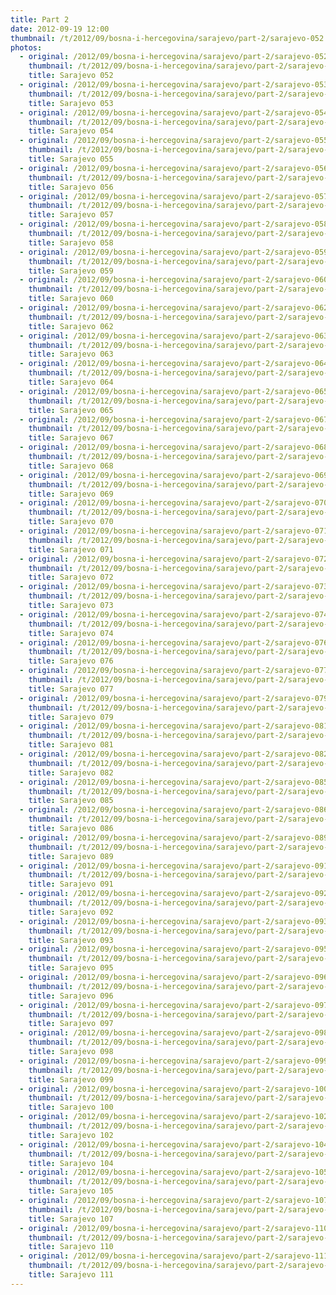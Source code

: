 ```yaml
---
title: Part 2
date: 2012-09-19 12:00
thumbnail: /t/2012/09/bosna-i-hercegovina/sarajevo/part-2/sarajevo-052.jpg
photos:
  - original: /2012/09/bosna-i-hercegovina/sarajevo/part-2/sarajevo-052.jpg
    thumbnail: /t/2012/09/bosna-i-hercegovina/sarajevo/part-2/sarajevo-052.jpg
    title: Sarajevo 052
  - original: /2012/09/bosna-i-hercegovina/sarajevo/part-2/sarajevo-053.jpg
    thumbnail: /t/2012/09/bosna-i-hercegovina/sarajevo/part-2/sarajevo-053.jpg
    title: Sarajevo 053
  - original: /2012/09/bosna-i-hercegovina/sarajevo/part-2/sarajevo-054.jpg
    thumbnail: /t/2012/09/bosna-i-hercegovina/sarajevo/part-2/sarajevo-054.jpg
    title: Sarajevo 054
  - original: /2012/09/bosna-i-hercegovina/sarajevo/part-2/sarajevo-055.jpg
    thumbnail: /t/2012/09/bosna-i-hercegovina/sarajevo/part-2/sarajevo-055.jpg
    title: Sarajevo 055
  - original: /2012/09/bosna-i-hercegovina/sarajevo/part-2/sarajevo-056.jpg
    thumbnail: /t/2012/09/bosna-i-hercegovina/sarajevo/part-2/sarajevo-056.jpg
    title: Sarajevo 056
  - original: /2012/09/bosna-i-hercegovina/sarajevo/part-2/sarajevo-057.jpg
    thumbnail: /t/2012/09/bosna-i-hercegovina/sarajevo/part-2/sarajevo-057.jpg
    title: Sarajevo 057
  - original: /2012/09/bosna-i-hercegovina/sarajevo/part-2/sarajevo-058.jpg
    thumbnail: /t/2012/09/bosna-i-hercegovina/sarajevo/part-2/sarajevo-058.jpg
    title: Sarajevo 058
  - original: /2012/09/bosna-i-hercegovina/sarajevo/part-2/sarajevo-059.jpg
    thumbnail: /t/2012/09/bosna-i-hercegovina/sarajevo/part-2/sarajevo-059.jpg
    title: Sarajevo 059
  - original: /2012/09/bosna-i-hercegovina/sarajevo/part-2/sarajevo-060.jpg
    thumbnail: /t/2012/09/bosna-i-hercegovina/sarajevo/part-2/sarajevo-060.jpg
    title: Sarajevo 060
  - original: /2012/09/bosna-i-hercegovina/sarajevo/part-2/sarajevo-062.jpg
    thumbnail: /t/2012/09/bosna-i-hercegovina/sarajevo/part-2/sarajevo-062.jpg
    title: Sarajevo 062
  - original: /2012/09/bosna-i-hercegovina/sarajevo/part-2/sarajevo-063.jpg
    thumbnail: /t/2012/09/bosna-i-hercegovina/sarajevo/part-2/sarajevo-063.jpg
    title: Sarajevo 063
  - original: /2012/09/bosna-i-hercegovina/sarajevo/part-2/sarajevo-064.jpg
    thumbnail: /t/2012/09/bosna-i-hercegovina/sarajevo/part-2/sarajevo-064.jpg
    title: Sarajevo 064
  - original: /2012/09/bosna-i-hercegovina/sarajevo/part-2/sarajevo-065.jpg
    thumbnail: /t/2012/09/bosna-i-hercegovina/sarajevo/part-2/sarajevo-065.jpg
    title: Sarajevo 065
  - original: /2012/09/bosna-i-hercegovina/sarajevo/part-2/sarajevo-067.jpg
    thumbnail: /t/2012/09/bosna-i-hercegovina/sarajevo/part-2/sarajevo-067.jpg
    title: Sarajevo 067
  - original: /2012/09/bosna-i-hercegovina/sarajevo/part-2/sarajevo-068.jpg
    thumbnail: /t/2012/09/bosna-i-hercegovina/sarajevo/part-2/sarajevo-068.jpg
    title: Sarajevo 068
  - original: /2012/09/bosna-i-hercegovina/sarajevo/part-2/sarajevo-069.jpg
    thumbnail: /t/2012/09/bosna-i-hercegovina/sarajevo/part-2/sarajevo-069.jpg
    title: Sarajevo 069
  - original: /2012/09/bosna-i-hercegovina/sarajevo/part-2/sarajevo-070.jpg
    thumbnail: /t/2012/09/bosna-i-hercegovina/sarajevo/part-2/sarajevo-070.jpg
    title: Sarajevo 070
  - original: /2012/09/bosna-i-hercegovina/sarajevo/part-2/sarajevo-071.jpg
    thumbnail: /t/2012/09/bosna-i-hercegovina/sarajevo/part-2/sarajevo-071.jpg
    title: Sarajevo 071
  - original: /2012/09/bosna-i-hercegovina/sarajevo/part-2/sarajevo-072.jpg
    thumbnail: /t/2012/09/bosna-i-hercegovina/sarajevo/part-2/sarajevo-072.jpg
    title: Sarajevo 072
  - original: /2012/09/bosna-i-hercegovina/sarajevo/part-2/sarajevo-073.jpg
    thumbnail: /t/2012/09/bosna-i-hercegovina/sarajevo/part-2/sarajevo-073.jpg
    title: Sarajevo 073
  - original: /2012/09/bosna-i-hercegovina/sarajevo/part-2/sarajevo-074.jpg
    thumbnail: /t/2012/09/bosna-i-hercegovina/sarajevo/part-2/sarajevo-074.jpg
    title: Sarajevo 074
  - original: /2012/09/bosna-i-hercegovina/sarajevo/part-2/sarajevo-076.jpg
    thumbnail: /t/2012/09/bosna-i-hercegovina/sarajevo/part-2/sarajevo-076.jpg
    title: Sarajevo 076
  - original: /2012/09/bosna-i-hercegovina/sarajevo/part-2/sarajevo-077.jpg
    thumbnail: /t/2012/09/bosna-i-hercegovina/sarajevo/part-2/sarajevo-077.jpg
    title: Sarajevo 077
  - original: /2012/09/bosna-i-hercegovina/sarajevo/part-2/sarajevo-079.jpg
    thumbnail: /t/2012/09/bosna-i-hercegovina/sarajevo/part-2/sarajevo-079.jpg
    title: Sarajevo 079
  - original: /2012/09/bosna-i-hercegovina/sarajevo/part-2/sarajevo-081.jpg
    thumbnail: /t/2012/09/bosna-i-hercegovina/sarajevo/part-2/sarajevo-081.jpg
    title: Sarajevo 081
  - original: /2012/09/bosna-i-hercegovina/sarajevo/part-2/sarajevo-082.jpg
    thumbnail: /t/2012/09/bosna-i-hercegovina/sarajevo/part-2/sarajevo-082.jpg
    title: Sarajevo 082
  - original: /2012/09/bosna-i-hercegovina/sarajevo/part-2/sarajevo-085.jpg
    thumbnail: /t/2012/09/bosna-i-hercegovina/sarajevo/part-2/sarajevo-085.jpg
    title: Sarajevo 085
  - original: /2012/09/bosna-i-hercegovina/sarajevo/part-2/sarajevo-086.jpg
    thumbnail: /t/2012/09/bosna-i-hercegovina/sarajevo/part-2/sarajevo-086.jpg
    title: Sarajevo 086
  - original: /2012/09/bosna-i-hercegovina/sarajevo/part-2/sarajevo-089.jpg
    thumbnail: /t/2012/09/bosna-i-hercegovina/sarajevo/part-2/sarajevo-089.jpg
    title: Sarajevo 089
  - original: /2012/09/bosna-i-hercegovina/sarajevo/part-2/sarajevo-091.jpg
    thumbnail: /t/2012/09/bosna-i-hercegovina/sarajevo/part-2/sarajevo-091.jpg
    title: Sarajevo 091
  - original: /2012/09/bosna-i-hercegovina/sarajevo/part-2/sarajevo-092.jpg
    thumbnail: /t/2012/09/bosna-i-hercegovina/sarajevo/part-2/sarajevo-092.jpg
    title: Sarajevo 092
  - original: /2012/09/bosna-i-hercegovina/sarajevo/part-2/sarajevo-093.jpg
    thumbnail: /t/2012/09/bosna-i-hercegovina/sarajevo/part-2/sarajevo-093.jpg
    title: Sarajevo 093
  - original: /2012/09/bosna-i-hercegovina/sarajevo/part-2/sarajevo-095.jpg
    thumbnail: /t/2012/09/bosna-i-hercegovina/sarajevo/part-2/sarajevo-095.jpg
    title: Sarajevo 095
  - original: /2012/09/bosna-i-hercegovina/sarajevo/part-2/sarajevo-096.jpg
    thumbnail: /t/2012/09/bosna-i-hercegovina/sarajevo/part-2/sarajevo-096.jpg
    title: Sarajevo 096
  - original: /2012/09/bosna-i-hercegovina/sarajevo/part-2/sarajevo-097.jpg
    thumbnail: /t/2012/09/bosna-i-hercegovina/sarajevo/part-2/sarajevo-097.jpg
    title: Sarajevo 097
  - original: /2012/09/bosna-i-hercegovina/sarajevo/part-2/sarajevo-098.jpg
    thumbnail: /t/2012/09/bosna-i-hercegovina/sarajevo/part-2/sarajevo-098.jpg
    title: Sarajevo 098
  - original: /2012/09/bosna-i-hercegovina/sarajevo/part-2/sarajevo-099.jpg
    thumbnail: /t/2012/09/bosna-i-hercegovina/sarajevo/part-2/sarajevo-099.jpg
    title: Sarajevo 099
  - original: /2012/09/bosna-i-hercegovina/sarajevo/part-2/sarajevo-100.jpg
    thumbnail: /t/2012/09/bosna-i-hercegovina/sarajevo/part-2/sarajevo-100.jpg
    title: Sarajevo 100
  - original: /2012/09/bosna-i-hercegovina/sarajevo/part-2/sarajevo-102.jpg
    thumbnail: /t/2012/09/bosna-i-hercegovina/sarajevo/part-2/sarajevo-102.jpg
    title: Sarajevo 102
  - original: /2012/09/bosna-i-hercegovina/sarajevo/part-2/sarajevo-104.jpg
    thumbnail: /t/2012/09/bosna-i-hercegovina/sarajevo/part-2/sarajevo-104.jpg
    title: Sarajevo 104
  - original: /2012/09/bosna-i-hercegovina/sarajevo/part-2/sarajevo-105.jpg
    thumbnail: /t/2012/09/bosna-i-hercegovina/sarajevo/part-2/sarajevo-105.jpg
    title: Sarajevo 105
  - original: /2012/09/bosna-i-hercegovina/sarajevo/part-2/sarajevo-107.jpg
    thumbnail: /t/2012/09/bosna-i-hercegovina/sarajevo/part-2/sarajevo-107.jpg
    title: Sarajevo 107
  - original: /2012/09/bosna-i-hercegovina/sarajevo/part-2/sarajevo-110.jpg
    thumbnail: /t/2012/09/bosna-i-hercegovina/sarajevo/part-2/sarajevo-110.jpg
    title: Sarajevo 110
  - original: /2012/09/bosna-i-hercegovina/sarajevo/part-2/sarajevo-111.jpg
    thumbnail: /t/2012/09/bosna-i-hercegovina/sarajevo/part-2/sarajevo-111.jpg
    title: Sarajevo 111
---
```

